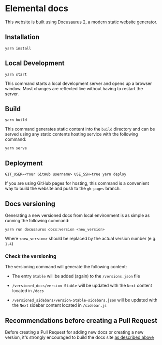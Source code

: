 # Elemental docs

This website is built using [Docusaurus 2](https://docusaurus.io/), a modern static website generator.

## Installation

```console
yarn install
```

## Local Development

```console
yarn start
```

This command starts a local development server and opens up a browser window. Most changes are reflected live without having to restart the server.

## Build

```console
yarn build
```

This command generates static content into the `build` directory and can be served using any static contents hosting service with the following command:

```console
yarn serve
```

## Deployment

```console
GIT_USER=<Your GitHub username> USE_SSH=true yarn deploy
```

If you are using GitHub pages for hosting, this command is a convenient way to build the website and push to the `gh-pages` branch.

## Docs versioning

Generating a new versioned docs from local environment is as simple as running the following command:

```console
yarn run docusaurus docs:version <new_version>
```

Where `<new_version>` should be replaced by the actual version number (e.g. `1.4`)

### Check the versioning

The versioning command will generate the following content:

* The entry `Stable` will be added (again) to the `/versions.json` file

* `/versioned_docs/version-Stable` will be updated with the `Next` content located in `/docs`

* `/versioned_sidebars/version-Stable-sidebars.json` will be updated with the `Next` sidebar content located in `/sidebar.js`

## Recommendations before creating a Pull Request

Before creating a Pull Request for adding new docs or creating a new version, it's strongly encouraged to build the docs site [as described above](#build)

